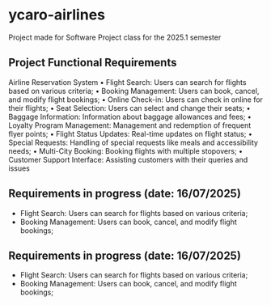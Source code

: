 # ycaro-airlines
Project made for Software Project class for the 2025.1 semester

## Project Functional Requirements
Airline Reservation System
• Flight Search: Users can search for flights based on various criteria;
• Booking Management: Users can book, cancel, and modify flight bookings;
• Online Check-in: Users can check in online for their flights;
• Seat Selection: Users can select and change their seats;
• Baggage Information: Information about baggage allowances and fees;
• Loyalty Program Management: Management and redemption of frequent flyer points;
• Flight Status Updates: Real-time updates on flight status;
• Special Requests: Handling of special requests like meals and accessibility needs;
• Multi-City Booking: Booking flights with multiple stopovers;
• Customer Support Interface: Assisting customers with their queries and issues

## Requirements in progress (date: 16/07/2025)
-  Flight Search: Users can search for flights based on various criteria; 
-  Booking Management: Users can book, cancel, and modify flight bookings;


## Requirements in progress (date: 16/07/2025)
-  Flight Search: Users can search for flights based on various criteria; 
-  Booking Management: Users can book, cancel, and modify flight bookings;

